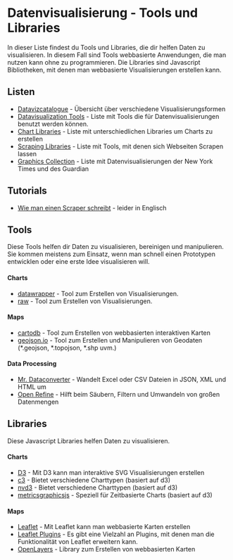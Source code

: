 # Datenvisualisierung - Tools und Libraries

In dieser Liste findest du Tools und Libraries, die dir helfen Daten zu visualisieren.
In diesem Fall sind Tools webbasierte Anwendungen, die man nutzen kann ohne zu programmieren.
Die Libraries sind Javascript Bibliotheken, mit denen man webbasierte Visualisierungen erstellen kann.

## Listen

* [Datavizcatalogue](http://www.datavizcatalogue.com/) - Übersicht über verschiedene Visualisierungsformen
* [Datavisualization Tools](http://selection.datavisualization.ch/) - Liste mit Tools die für Datenvisualisierungen benutzt werden können.
* [Chart Libraries](http://blog.webkid.io/javascript-chart-libraries/) - Liste mit unterschiedlichen Libraries um Charts zu erstellen
* [Scraping Libraries](http://blog.webkid.io/nodejs-scraping-libraries/) - Liste mit Tools, mit denen sich Webseiten Scrapen lassen
* [Graphics Collection](http://collection.marijerooze.nl/) - Liste mit Datenvisualisierungen der New York Times und des Guardian

## Tutorials

* [Wie man einen Scraper schreibt](http://www.smashingmagazine.com/2015/04/08/web-scraping-with-nodejs/) - leider in Englisch

## Tools

Diese Tools helfen dir Daten zu visualisieren, bereinigen und manipulieren.
Sie kommen meistens zum Einsatz, wenn man schnell einen Prototypen entwicklen oder eine erste Idee visualisieren will.

#### Charts
* [datawrapper](https://www.datawrapper.de/) - Tool zum Erstellen von Visualisierungen.
* [raw](http://raw.densitydesign.org/) - Tool zum Erstellen von Visualisierungen.

#### Maps
* [cartodb](http://cartodb.com/) - Tool zum Erstellen von webbasierten interaktiven Karten  
* [geojson.io](http://geojson.io/) - Tool zum Erstellen und Manipulieren von Geodaten (*.geojson, *.topojson, *.shp uvm.)

#### Data Processing
* [Mr. Dataconverter](https://shancarter.github.io/mr-data-converter/) - Wandelt Excel oder CSV Dateien in JSON, XML und HTML um
* [Open Refine](http://openrefine.org/) - Hilft beim Säubern, Filtern und Umwandeln von großen Datenmengen


## Libraries

Diese Javascript Libraries helfen Daten zu visualisieren. 

#### Charts

* [D3](http://d3js.org) - Mit D3 kann man interaktive SVG Visualisierungen erstellen  
* [c3](http://c3js.org/) - Bietet verschiedene Charttypen (basiert auf d3)
* [nvd3](http://nvd3.org/) - Bietet verschiedene Charttypen (basiert auf d3)
* [metricsgraphicsjs](http://metricsgraphicsjs.org/) - Speziell für Zeitbasierte Charts (basiert auf d3)


#### Maps

* [Leaflet](http://leafletjs.com/) - Mit Leaflet kann man webbasierte Karten erstellen
* [Leaflet Plugins](http://leafletjs.com/plugins.html) - Es gibt eine Vielzahl an Plugins, mit denen man die Funktionalität von Leaflet erweitern kann.
* [OpenLayers](http://openlayers.org/) - Library zum Erstellen von webbasierten Karten
